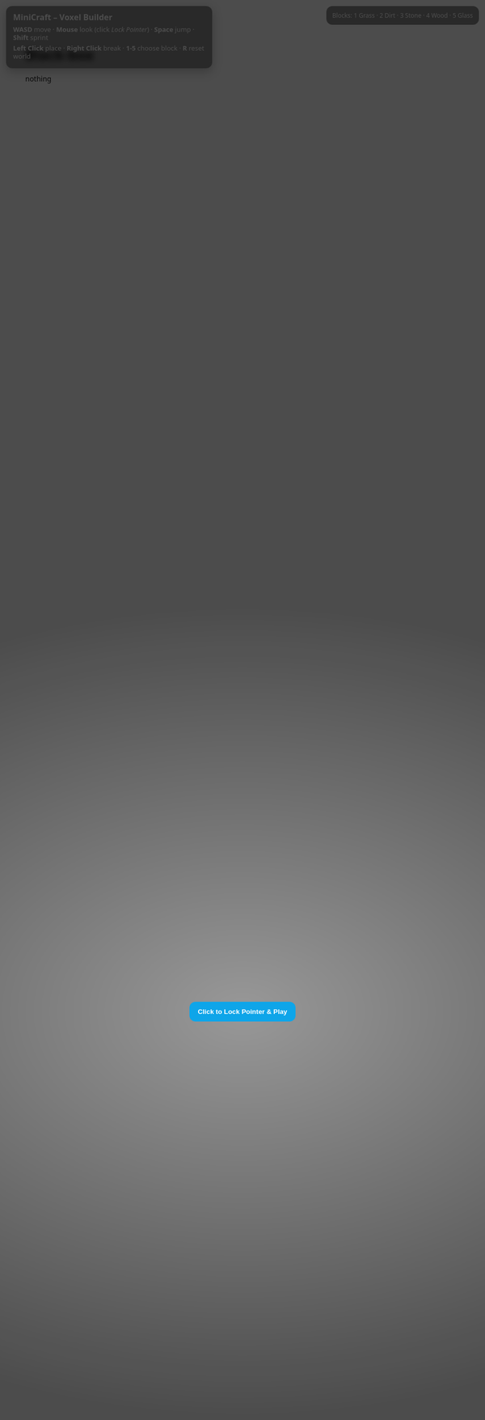# Black-box
nothing 
<!DOCTYPE html>
<html lang="en">
<head>
  <meta charset="utf-8" />
  <meta name="viewport" content="width=device-width, initial-scale=1" />
  <title>MiniCraft – Simple Voxel Builder</title>
  <style>
    html, body { height: 100%; margin: 0; overflow: hidden; font-family: system-ui, -apple-system, Segoe UI, Roboto, Ubuntu, Cantarell, 'Helvetica Neue', Arial, 'Noto Sans', 'Apple Color Emoji', 'Segoe UI Emoji'; }
    #hud { position: fixed; top: 12px; left: 12px; background: rgba(0,0,0,.45); color: #fff; padding: 12px 14px; border-radius: 12px; line-height: 1.25; backdrop-filter: blur(6px); box-shadow: 0 6px 20px rgba(0,0,0,.25); max-width: 380px; }
    #hud h1 { margin: 0 0 6px; font-size: 16px; }
    #hud p { margin: 4px 0; font-size: 13px; }
    #crosshair { position: fixed; left: 50%; top: 50%; width: 16px; height: 16px; margin-left:-8px; margin-top:-8px; pointer-events:none; }
    #crosshair::before, #crosshair::after { content:""; position:absolute; background:#fff; opacity:.85; }
    #crosshair::before { left:7px; top:0; width:2px; height:16px; }
    #crosshair::after { top:7px; left:0; height:2px; width:16px; }
    #hotbar { position: fixed; left:50%; bottom: 20px; transform: translateX(-50%); display:flex; gap:8px; }
    .slot { width: 48px; height: 48px; border-radius: 10px; border:2px solid rgba(255,255,255,.7); background: rgba(0,0,0,.35); display:flex; align-items:center; justify-content:center; color:#fff; font-size:12px; position:relative; }
    .slot.selected { outline: 2px solid #fff; box-shadow: 0 0 0 2px rgba(255,255,255,.75) inset; }
    .swatch { width: 30px; height: 30px; border-radius:6px; border:1px solid rgba(255,255,255,.6); }
    #tip { position:fixed; right:12px; top:12px; background: rgba(0,0,0,.45); color:#fff; padding:10px 12px; border-radius:12px; font-size:12px; max-width:320px; }
    a { color: #9ad3ff; }
    #lockOverlay { position:fixed; inset:0; display:flex; align-items:center; justify-content:center; background: radial-gradient(1200px 800px at 50% 50%, rgba(0,0,0,.4), rgba(0,0,0,.7)); color:#fff; }
    #lockOverlay button { padding:12px 16px; border-radius:12px; border:0; background:#0ea5e9; color:#fff; font-weight:700; cursor:pointer; }
  </style>
</head>
<body>
  <div id="hud">
    <h1>MiniCraft – Voxel Builder</h1>
    <p><b>WASD</b> move · <b>Mouse</b> look (click <i>Lock Pointer</i>) · <b>Space</b> jump · <b>Shift</b> sprint</p>
    <p><b>Left Click</b> place · <b>Right Click</b> break · <b>1-5</b> choose block · <b>R</b> reset world</p>
  </div>
  <div id="tip">Blocks: 1 Grass · 2 Dirt · 3 Stone · 4 Wood · 5 Glass</div>
  <div id="crosshair"></div>
  <div id="hotbar"></div>
  <div id="lockOverlay"><button id="lockBtn">Click to Lock Pointer & Play</button></div>

  <!-- Three.js via module (CDN) -->
  <script type="module">
    import * as THREE from 'https://unpkg.com/three@0.160.0/build/three.module.js';
    import { OrbitControls } from 'https://unpkg.com/three@0.160.0/examples/jsm/controls/OrbitControls.js';

    // ====== Basic Scene Setup ======
    const scene = new THREE.Scene();
    scene.background = new THREE.Color(0x87ceeb);

    const camera = new THREE.PerspectiveCamera(75, window.innerWidth / window.innerHeight, 0.1, 1000);
    camera.position.set(8, 12, 18);

    const renderer = new THREE.WebGLRenderer({ antialias: true });
    renderer.setSize(window.innerWidth, window.innerHeight);
    document.body.appendChild(renderer.domElement);

    // Soft daylight
    const hemi = new THREE.HemisphereLight(0xffffff, 0x88bbff, 0.8);
    scene.add(hemi);
    const dir = new THREE.DirectionalLight(0xffffff, 0.7);
    dir.position.set(10, 20, 10);
    dir.castShadow = false;
    scene.add(dir);

    // ====== Voxel World ======
    const BLOCK_SIZE = 1;
    const world = new Map(); // key: "x,y,z" -> mesh

    const palettes = {
      1: 0x78c850, // grass
      2: 0x8b5a2b, // dirt
      3: 0x808080, // stone
      4: 0x9b7653, // wood
      5: 0xa0d8ef, // glass
    };

    let selectedBlock = 1;

    // Geometry & materials (reused)
    const cubeGeo = new THREE.BoxGeometry(BLOCK_SIZE, BLOCK_SIZE, BLOCK_SIZE);
    const materials = Object.fromEntries(Object.keys(palettes).map(k => {
      const id = Number(k);
      let mat;
      if (id === 5) {
        mat = new THREE.MeshPhysicalMaterial({ color: palettes[id], transparent: true, opacity: 0.45, roughness: 0.1, metalness: 0.0 });
      } else if (id === 1) {
        // Slight two-tone for grass-like look
        const matTop = new THREE.MeshStandardMaterial({ color: palettes[1] });
        const matSide = new THREE.MeshStandardMaterial({ color: 0x6aa84f });
        const matBottom = new THREE.MeshStandardMaterial({ color: palettes[2] });
        // Build multi-material box (order: +x, -x, +y, -y, +z, -z)
        // We'll reuse same geometry but assign per-face materials via groups
        const geo = cubeGeo.clone();
        const mats = [matSide, matSide, matTop, matBottom, matSide, matSide];
        const mesh = new THREE.Mesh(geo, mats);
        mesh.userData.isTemplate = true;
        return [k, { template: mesh }];
      } else {
        mat = new THREE.MeshStandardMaterial({ color: palettes[id] });
      }
      return [k, { mat }];
    }));

    function key(x, y, z){ return `${x},${y},${z}`; }

    function addBlock(x, y, z, type = selectedBlock) {
      const k = key(x,y,z);
      if (world.has(k)) return; // occupied

      let mesh;
      if (type === 1 && materials[1].template) {
        mesh = materials[1].template.clone();
        mesh.material = materials[1].template.material.map(m => m.clone());
      } else {
        mesh = new THREE.Mesh(cubeGeo, materials[type].mat.clone());
      }
      mesh.position.set(x + 0.5, y + 0.5, z + 0.5);
      mesh.userData.type = type;
      scene.add(mesh);
      world.set(k, mesh);
    }

    function removeBlock(x, y, z) {
      const k = key(x,y,z);
      const m = world.get(k);
      if (!m) return;
      scene.remove(m);
      m.geometry.dispose();
      if (Array.isArray(m.material)) m.material.forEach(mat => mat.dispose()); else m.material.dispose();
      world.delete(k);
    }

    // ====== Flat ground with slight hills ======
    function generateWorld(seed = 1) {
      // Simple pseudo-random height via sine waves (fast, no noise lib)
      const size = 32; // 32x32 area
      const base = 6;
      for (let x = 0; x < size; x++) {
        for (let z = 0; z < size; z++) {
          const gx = x - size/2;
          const gz = z - size/2;
          const h = Math.floor(base + 2*Math.sin((gx+seed)*0.25) + 2*Math.cos((gz-seed)*0.25));
          // stack dirt/stone, grass on top
          for (let y = 0; y < h-1; y++) addBlock(gx, y, gz, 2); // dirt
          addBlock(gx, h-1, gz, 1); // grass cap
          if (Math.random() < 0.02) addTree(gx, h, gz);
        }
      }
    }

    function addTree(x, y, z) {
      // simple 1x1 trunk and 3x3x3 leaves blob
      for (let i=0;i<3;i++) addBlock(x, y+i, z, 4);
      for (let dx=-1; dx<=1; dx++)
        for (let dy=1; dy<=3; dy++)
          for (let dz=-1; dz<=1; dz++)
            if (!(dx===0 && dy===1 && dz===0)) addBlock(x+dx, y+dy, z+dz, 1);
    }

    generateWorld(7);

    // ====== Controls (pointer lock + basic physics) ======
    const controls = new OrbitControls(camera, renderer.domElement);
    controls.enablePan = false;
    controls.enableZoom = false;
    controls.enableDamping = true;
    controls.minPolarAngle = Math.PI * 0.1;
    controls.maxPolarAngle = Math.PI * 0.9;

    let pointerLocked = false;
    const lockBtn = document.getElementById('lockBtn');
    const overlay = document.getElementById('lockOverlay');

    lockBtn.addEventListener('click', () => {
      renderer.domElement.requestPointerLock();
    });

    document.addEventListener('pointerlockchange', () => {
      pointerLocked = (document.pointerLockElement === renderer.domElement);
      overlay.style.display = pointerLocked ? 'none' : 'flex';
      controls.enabled = !pointerLocked; // Use our own look when locked
    });

    // FPS look
    let yaw = 0, pitch = 0;
    const lookSpeed = 0.0028;
    document.addEventListener('mousemove', (e) => {
      if (!pointerLocked) return;
      yaw -= e.movementX * lookSpeed;
      pitch -= e.movementY * lookSpeed;
      const maxPitch = Math.PI/2 - 0.05;
      pitch = Math.max(-maxPitch, Math.min(maxPitch, pitch));
      const dir = new THREE.Vector3(
        Math.sin(yaw) * Math.cos(pitch),
        Math.sin(pitch),
        Math.cos(yaw) * Math.cos(pitch)
      );
      camera.lookAt(camera.position.clone().add(dir));
    });

    const keys = new Set();
    document.addEventListener('keydown', (e) => {
      if (['KeyW','KeyA','KeyS','KeyD','ShiftLeft','Space','Digit1','Digit2','Digit3','Digit4','Digit5','KeyR'].includes(e.code)) e.preventDefault();
      keys.add(e.code);
      if (e.code.startsWith('Digit')) {
        const num = Number(e.code.replace('Digit',''));
        if (palettes[num]) setSelected(num);
      }
      if (e.code === 'KeyR') resetWorld();
    });
    document.addEventListener('keyup', (e) => keys.delete(e.code));

    let velocity = new THREE.Vector3();
    let onGround = false;
    const gravity = -24; // m/s^2-ish
    const moveSpeed = 8; // m/s
    const jumpSpeed = 8.5;

    // Simple AABB collision against voxels
    const playerSize = new THREE.Vector3(0.6, 1.8, 0.6);

    function aabbIntersectsVoxel(pos) {
      // Check if any voxel overlaps player's AABB
      const min = new THREE.Vector3().copy(pos).addScaledVector(playerSize, -0.5);
      const max = new THREE.Vector3().copy(pos).addScaledVector(playerSize, 0.5);
      const x0 = Math.floor(min.x), x1 = Math.floor(max.x);
      const y0 = Math.floor(min.y), y1 = Math.floor(max.y);
      const z0 = Math.floor(min.z), z1 = Math.floor(max.z);
      for (let x=x0; x<=x1; x++)
        for (let y=y0; y<=y1; y++)
          for (let z=z0; z<=z1; z++) {
            if (world.has(key(x,y,z))) return true;
          }
      return false;
    }

    function movePlayer(dt) {
      const forward = new THREE.Vector3( Math.sin(yaw), 0, Math.cos(yaw) );
      const right = new THREE.Vector3().crossVectors(forward, new THREE.Vector3(0,1,0)).negate();

      let input = new THREE.Vector3();
      if (keys.has('KeyW')) input.add(forward);
      if (keys.has('KeyS')) input.add(forward.clone().negate());
      if (keys.has('KeyA')) input.add(right.clone().negate());
      if (keys.has('KeyD')) input.add(right);
      if (input.lengthSq() > 0) input.normalize();

      const sprint = keys.has('ShiftLeft') ? 1.6 : 1;
      const accel = input.multiplyScalar(moveSpeed * sprint);
      velocity.x = accel.x; velocity.z = accel.z;

      // gravity
      velocity.y += gravity * dt;

      // jumping
      if (keys.has('Space') && onGround) {
        velocity.y = jumpSpeed;
        onGround = false;
      }

      // integrate with collision resolution (sweep axes)
      const next = camera.position.clone();
      // X
      next.x += velocity.x * dt;
      if (aabbIntersectsVoxel(next)) {
        // push back
        next.x -= velocity.x * dt;
        velocity.x = 0;
      }
      // Y
      next.y += velocity.y * dt;
      if (aabbIntersectsVoxel(next)) {
        next.y -= velocity.y * dt;
        if (velocity.y < 0) onGround = true;
        velocity.y = 0;
      } else {
        onGround = false;
      }
      // Z
      next.z += velocity.z * dt;
      if (aabbIntersectsVoxel(next)) {
        next.z -= velocity.z * dt;
        velocity.z = 0;
      }

      camera.position.copy(next);
    }

    // Set initial camera height above terrain
    camera.position.set(0.5, 14, 6.5);
    yaw = Math.PI; // face -Z initially

    // ====== Build / Break with Raycast ======
    const raycaster = new THREE.Raycaster();
    const placeDistance = 6;

    function getTargetedVoxel() {
      // build a direction vector from camera
      const dir = new THREE.Vector3();
      camera.getWorldDirection(dir);
      raycaster.set(camera.position, dir);
      const meshes = Array.from(world.values());
      const hits = raycaster.intersectObjects(meshes, false);
      if (hits.length === 0 || hits[0].distance > placeDistance) return null;
      const hit = hits[0];
      const p = hit.point.clone().add(hit.face.normal.multiplyScalar(0.01));
      const target = hit.object.position.clone().subScalar(0.5); // voxel grid pos
      const place = new THREE.Vector3(Math.floor(p.x), Math.floor(p.y), Math.floor(p.z));
      const remove = new THREE.Vector3(Math.floor(target.x), Math.floor(target.y), Math.floor(target.z));
      return { place, remove };
    }

    renderer.domElement.addEventListener('mousedown', (e) => {
      if (!pointerLocked) return;
      const target = getTargetedVoxel();
      if (!target) return;
      if (e.button === 0) {
        // place
        // Don't allow placing inside player body
        const tmp = camera.position.clone();
        tmp.y -= (1.8/2 - 0.1);
        if (key(target.place.x, target.place.y, target.place.z) !== key(Math.floor(tmp.x), Math.floor(tmp.y), Math.floor(tmp.z))) {
          addBlock(target.place.x, target.place.y, target.place.z, selectedBlock);
        }
      } else if (e.button === 2) {
        // remove
        removeBlock(target.remove.x, target.remove.y, target.remove.z);
      }
    });
    // prevent context menu on right-click
    renderer.domElement.addEventListener('contextmenu', e => e.preventDefault());

    // ====== Hotbar UI ======
    const hotbar = document.getElementById('hotbar');
    const slots = [1,2,3,4,5];
    const elements = new Map();

    function setSelected(id){
      selectedBlock = id;
      for (const [k, el] of elements) el.classList.toggle('selected', Number(k)===id);
    }

    for (const id of slots){
      const el = document.createElement('div');
      el.className = 'slot' + (id===selectedBlock? ' selected': '');
      el.innerHTML = `<div class="swatch" style="background:#${palettes[id].toString(16).padStart(6,'0')}"></div>`;
      hotbar.appendChild(el);
      elements.set(String(id), el);
    }

    setSelected(1);

    // ====== Reset world ======
    function resetWorld(){
      // remove all
      for (const m of world.values()) scene.remove(m);
      world.clear();
      generateWorld(Math.floor(Math.random()*1000));
      camera.position.set(0.5, 14, 6.5);
      velocity.set(0,0,0);
    }

    // ====== Game Loop ======
    let last = performance.now();
    function animate() {
      requestAnimationFrame(animate);
      const now = performance.now();
      const dt = Math.min(0.05, (now - last)/1000);
      last = now;

      if (pointerLocked) movePlayer(dt);
      else controls.update();

      renderer.render(scene, camera);
    }
    animate();

    // Resize
    window.addEventListener('resize', () => {
      camera.aspect = window.innerWidth / window.innerHeight;
      camera.updateProjectionMatrix();
      renderer.setSize(window.innerWidth, window.innerHeight);
    });
  </script>
</body>
</html>
